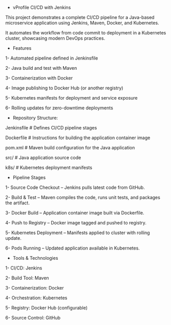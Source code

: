 - vProfile CI/CD with Jenkins

This project demonstrates a complete CI/CD pipeline for a Java-based microservice application using Jenkins, Maven, Docker, and Kubernetes.

It automates the workflow from code commit to deployment in a Kubernetes cluster, showcasing modern DevOps practices.

- Features

1- Automated pipeline defined in Jenkinsfile

2- Java build and test with Maven

3- Containerization with Docker

4- Image publishing to Docker Hub (or another registry)

5- Kubernetes manifests for deployment and service exposure

6- Rolling updates for zero-downtime deployments


- Repository Structure:

Jenkinsfile            # Defines CI/CD pipeline stages

Dockerfile             # Instructions for building the application container image

pom.xml                # Maven build configuration for the Java application

src/                   # Java application source code

k8s/                   # Kubernetes deployment manifests

- Pipeline Stages

1- Source Code Checkout – Jenkins pulls latest code from GitHub.

2- Build & Test – Maven compiles the code, runs unit tests, and packages the artifact.

3- Docker Build – Application container image built via Dockerfile.

4- Push to Registry – Docker image tagged and pushed to registry.

5- Kubernetes Deployment – Manifests applied to cluster with rolling update.

6- Pods Running – Updated application available in Kubernetes.

- Tools & Technologies

1- CI/CD: Jenkins

2- Build Tool: Maven

3- Containerization: Docker

4- Orchestration: Kubernetes

5- Registry: Docker Hub (configurable)

6- Source Control: GitHub
